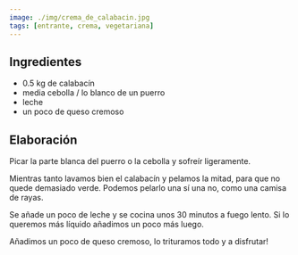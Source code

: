 ```yaml
---
image: ./img/crema_de_calabacin.jpg
tags: [entrante, crema, vegetariana]
---
```


## Ingredientes

- 0.5 kg de calabacín
- media cebolla / lo blanco de un puerro
- leche
- un poco de queso cremoso

## Elaboración

Picar la parte blanca del puerro o la cebolla y sofreír ligeramente.

Mientras tanto lavamos bien el calabacín y pelamos la mitad, para que no quede demasiado verde. Podemos pelarlo una sí una no, como una camisa de rayas.

Se añade un poco de leche y se cocina unos 30 minutos a fuego lento. Si lo queremos más líquido añadimos un poco más luego.

Añadimos un poco de queso cremoso, lo trituramos todo y a disfrutar!
